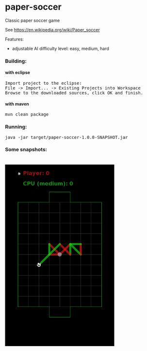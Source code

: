 # paper-soccer
Classic paper soccer game

See https://en.wikipedia.org/wiki/Paper_soccer

Features:
 - adjustable AI difficulty level: easy, medium, hard
  
### Building:
#### with eclipse
<pre>
Import project to the eclipse:
File -> Import... -> Existing Projects into Workspace
Browse to the downloaded sources, click OK and finish.
</pre>

#### with maven
<pre>
mvn clean package
</pre>

### Running:
<pre>
java -jar target/paper-soccer-1.0.0-SNAPSHOT.jar
</pre>

### Some snapshots:
![](snapshots/paper_soccer_001.png?raw=true)
=

